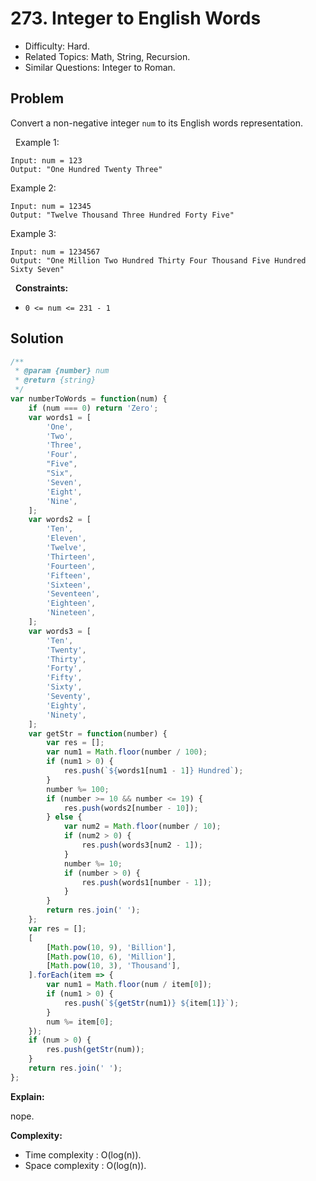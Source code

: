 # 273. Integer to English Words

- Difficulty: Hard.
- Related Topics: Math, String, Recursion.
- Similar Questions: Integer to Roman.

## Problem

Convert a non-negative integer `num` to its English words representation.

 
Example 1:

```
Input: num = 123
Output: "One Hundred Twenty Three"
```

Example 2:

```
Input: num = 12345
Output: "Twelve Thousand Three Hundred Forty Five"
```

Example 3:

```
Input: num = 1234567
Output: "One Million Two Hundred Thirty Four Thousand Five Hundred Sixty Seven"
```

 
**Constraints:**


	
- `0 <= num <= 231 - 1`



## Solution

```javascript
/**
 * @param {number} num
 * @return {string}
 */
var numberToWords = function(num) {
    if (num === 0) return 'Zero';
    var words1 = [
        'One',
        'Two',
        'Three',
        'Four',
        "Five",
        "Six",
        'Seven',
        'Eight',
        'Nine',
    ];
    var words2 = [
        'Ten',
        'Eleven',
        'Twelve',
        'Thirteen',
        'Fourteen',
        'Fifteen',
        'Sixteen',
        'Seventeen',
        'Eighteen',
        'Nineteen',
    ];
    var words3 = [
        'Ten',
        'Twenty',
        'Thirty',
        'Forty',
        'Fifty',
        'Sixty',
        'Seventy',
        'Eighty',
        'Ninety',
    ];
    var getStr = function(number) {
        var res = [];
        var num1 = Math.floor(number / 100);
        if (num1 > 0) {
            res.push(`${words1[num1 - 1]} Hundred`);
        }
        number %= 100;
        if (number >= 10 && number <= 19) {
            res.push(words2[number - 10]);
        } else {
            var num2 = Math.floor(number / 10);
            if (num2 > 0) {
                res.push(words3[num2 - 1]);
            }
            number %= 10;
            if (number > 0) {
                res.push(words1[number - 1]);
            }
        }
        return res.join(' ');
    };
    var res = [];
    [
        [Math.pow(10, 9), 'Billion'],
        [Math.pow(10, 6), 'Million'],
        [Math.pow(10, 3), 'Thousand'],
    ].forEach(item => {
        var num1 = Math.floor(num / item[0]);
        if (num1 > 0) {
            res.push(`${getStr(num1)} ${item[1]}`);
        }
        num %= item[0];
    });
    if (num > 0) {
        res.push(getStr(num));
    }
    return res.join(' ');
};
```

**Explain:**

nope.

**Complexity:**

* Time complexity : O(log(n)).
* Space complexity : O(log(n)).
